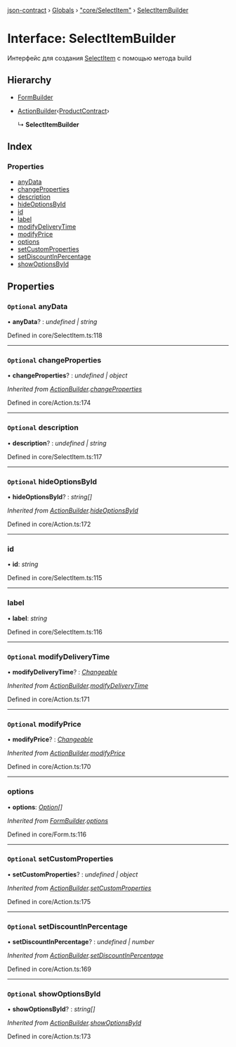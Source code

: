 [json-contract](../README.md) › [Globals](../globals.md) › ["core/SelectItem"](../modules/_core_selectitem_.md) › [SelectItemBuilder](_core_selectitem_.selectitembuilder.md)

# Interface: SelectItemBuilder

Интерфейс для создания [SelectItem](../classes/_core_selectitem_.selectitem.md) с помощью метода build

## Hierarchy

* [FormBuilder](_core_form_.formbuilder.md)

* [ActionBuilder](_core_action_.actionbuilder.md)‹[ProductContract](../classes/_core_productcontract_.productcontract.md)›

  ↳ **SelectItemBuilder**

## Index

### Properties

* [anyData](_core_selectitem_.selectitembuilder.md#optional-anydata)
* [changeProperties](_core_selectitem_.selectitembuilder.md#optional-changeproperties)
* [description](_core_selectitem_.selectitembuilder.md#optional-description)
* [hideOptionsById](_core_selectitem_.selectitembuilder.md#optional-hideoptionsbyid)
* [id](_core_selectitem_.selectitembuilder.md#id)
* [label](_core_selectitem_.selectitembuilder.md#label)
* [modifyDeliveryTime](_core_selectitem_.selectitembuilder.md#optional-modifydeliverytime)
* [modifyPrice](_core_selectitem_.selectitembuilder.md#optional-modifyprice)
* [options](_core_selectitem_.selectitembuilder.md#options)
* [setCustomProperties](_core_selectitem_.selectitembuilder.md#optional-setcustomproperties)
* [setDiscountInPercentage](_core_selectitem_.selectitembuilder.md#optional-setdiscountinpercentage)
* [showOptionsById](_core_selectitem_.selectitembuilder.md#optional-showoptionsbyid)

## Properties

### `Optional` anyData

• **anyData**? : *undefined | string*

Defined in core/SelectItem.ts:118

___

### `Optional` changeProperties

• **changeProperties**? : *undefined | object*

*Inherited from [ActionBuilder](_core_action_.actionbuilder.md).[changeProperties](_core_action_.actionbuilder.md#optional-changeproperties)*

Defined in core/Action.ts:174

___

### `Optional` description

• **description**? : *undefined | string*

Defined in core/SelectItem.ts:117

___

### `Optional` hideOptionsById

• **hideOptionsById**? : *string[]*

*Inherited from [ActionBuilder](_core_action_.actionbuilder.md).[hideOptionsById](_core_action_.actionbuilder.md#optional-hideoptionsbyid)*

Defined in core/Action.ts:172

___

###  id

• **id**: *string*

Defined in core/SelectItem.ts:115

___

###  label

• **label**: *string*

Defined in core/SelectItem.ts:116

___

### `Optional` modifyDeliveryTime

• **modifyDeliveryTime**? : *[Changeable](../classes/_core_changeable_.changeable.md)*

*Inherited from [ActionBuilder](_core_action_.actionbuilder.md).[modifyDeliveryTime](_core_action_.actionbuilder.md#optional-modifydeliverytime)*

Defined in core/Action.ts:171

___

### `Optional` modifyPrice

• **modifyPrice**? : *[Changeable](../classes/_core_changeable_.changeable.md)*

*Inherited from [ActionBuilder](_core_action_.actionbuilder.md).[modifyPrice](_core_action_.actionbuilder.md#optional-modifyprice)*

Defined in core/Action.ts:170

___

###  options

• **options**: *[Option](../classes/_core_option_.option.md)[]*

*Inherited from [FormBuilder](_core_form_.formbuilder.md).[options](_core_form_.formbuilder.md#options)*

Defined in core/Form.ts:116

___

### `Optional` setCustomProperties

• **setCustomProperties**? : *undefined | object*

*Inherited from [ActionBuilder](_core_action_.actionbuilder.md).[setCustomProperties](_core_action_.actionbuilder.md#optional-setcustomproperties)*

Defined in core/Action.ts:175

___

### `Optional` setDiscountInPercentage

• **setDiscountInPercentage**? : *undefined | number*

*Inherited from [ActionBuilder](_core_action_.actionbuilder.md).[setDiscountInPercentage](_core_action_.actionbuilder.md#optional-setdiscountinpercentage)*

Defined in core/Action.ts:169

___

### `Optional` showOptionsById

• **showOptionsById**? : *string[]*

*Inherited from [ActionBuilder](_core_action_.actionbuilder.md).[showOptionsById](_core_action_.actionbuilder.md#optional-showoptionsbyid)*

Defined in core/Action.ts:173
